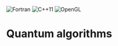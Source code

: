 ![Fortran](https://img.shields.io/badge/fortran-2003-blue) ![C++11](https://img.shields.io/badge/C%2B%2B-11-blue)
![OpenGL](https://img.shields.io/badge/opengl-4.1-blue)

# Quantum algorithms

